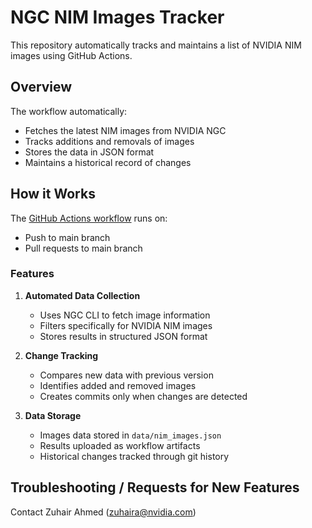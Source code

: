 # NGC NIM Images Tracker

This repository automatically tracks and maintains a list of NVIDIA NIM images using GitHub Actions.

## Overview

The workflow automatically:
- Fetches the latest NIM images from NVIDIA NGC
- Tracks additions and removals of images
- Stores the data in JSON format
- Maintains a historical record of changes

## How it Works

The [GitHub Actions workflow](.github/workflows/ngc-nim-images.yml) runs on:
- Push to main branch
- Pull requests to main branch

### Features

1. **Automated Data Collection**
   - Uses NGC CLI to fetch image information
   - Filters specifically for NVIDIA NIM images
   - Stores results in structured JSON format

2. **Change Tracking**
   - Compares new data with previous version
   - Identifies added and removed images
   - Creates commits only when changes are detected

3. **Data Storage**
   - Images data stored in `data/nim_images.json`
   - Results uploaded as workflow artifacts
   - Historical changes tracked through git history

## Troubleshooting / Requests for New Features 
Contact Zuhair Ahmed (zuhaira@nvidia.com)
